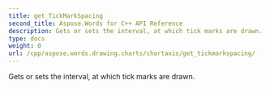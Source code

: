 ```yaml
---
title: get_TickMarkSpacing
second_title: Aspose.Words for C++ API Reference
description: Gets or sets the interval, at which tick marks are drawn. 
type: docs
weight: 0
url: /cpp/aspose.words.drawing.charts/chartaxis/get_tickmarkspacing/
---
```


Gets or sets the interval, at which tick marks are drawn. 


